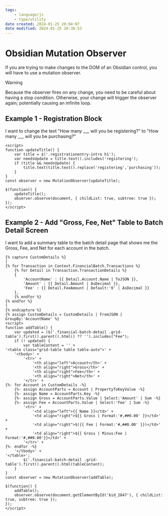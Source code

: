 ```yaml
---
tags:
    - language/js
    - type/utility
date created: 2024-01-25 20:04:07
date modified: 2024-01-25 20:38:53
---
```


# Obsidian Mutation Observer

If you are trying to make changes to the DOM of an Obsidian control, you will have to use a mutation observer.

> [!Warning]
> Because the observer fires on any change, you need to be careful about having a stop condition. Otherwise, your change will trigger the observer again; potentially causing an infinite loop.

## Example 1 - Registration Block

I want to change the text "How many ___ will you be registering?" to "How many ___ will you be purchasing?"

```liquid
<script>
function updateTitle() {
    var title = $('.registrationentry-intro h1');
    var needsUpdate = title.text().includes('registering');
    if (title && needsUpdate) {
        title.text(title.text().replace('registering','purchasing'));
    }
}
const observer = new MutationObserver(updateTitle);

$(function() {
    updateTitle();
    observer.observe(document, { childList: true, subtree: true });
});
</script>
```

## Example 2 - Add "Gross, Fee, Net" Table to Batch Detail Screen

I want to add a summary table to the batch detail page that shows me the Gross, Fee, and Net for each account in the batch.

```liquid
{% capture CustomDetails %}
[
{% for Transaction in Context.FinancialBatch.Transactions %}
    {% for Detail in Transaction.TransactionDetails %}
    {
        'AccountName' : {{ Detail.Account.Name | ToJSON }},
        'Amount' : {{ Detail.Amount | AsDecimal }},
        'Fee' : {{ Detail.FeeAmount | Default:'0' | AsDecimal }}
    },
    {% endfor %}
{% endfor %}
]
{% endcapture %}
{% assign CustomDetails = CustomDetails | FromJSON | GroupBy:'AccountName' %}
<script>
function addTable() {
    var updated = ($('.financial-batch-detail .grid-table').first().parent().html() ?? '').includes("Fee");
    if (! updated) {
        var tableContent = '' +
'<table class="grid-table table table-auto">' + 
    '<tbody>' +
        '<tr>' +
            '<th align="left">Account</th>' +
            '<th align="right">Gross</th>' +
            '<th align="right">Fee</th>' +
            '<th align="right">Net</th>' +
        '</tr>' +
{%- for Account in CustomDetails -%}
    {%- assign AccountParts = Account | PropertyToKeyValue -%}
    {%- assign Name = AccountParts.Key -%}
    {%- assign Gross = AccountParts.Value | Select:'Amount' | Sum -%}
    {%- assign Fee = AccountParts.Value | Select:'Fee' | Sum -%}
        '<tr>' +
            '<td align="left">{{ Name }}</td>' +
            '<td align="right">${{ Gross | Format:'#,##0.00' }}</td>' +
            '<td align="right">$({{ Fee | Format:'#,##0.00' }})</td>' +
            '<td align="right">${{ Gross | Minus:Fee | Format:'#,##0.00'}}</td>' +
        '</tr>' +
{%- endfor -%}
    '</tbody>' +
'</table>';
        $('.financial-batch-detail .grid-table').first().parent().html(tableContent);
    }
}
const observer = new MutationObserver(addTable);

$(function() {
    addTable();
    observer.observe(document.getElementById('bid_2847'), { childList: true, subtree: true });
});
</script>
```
